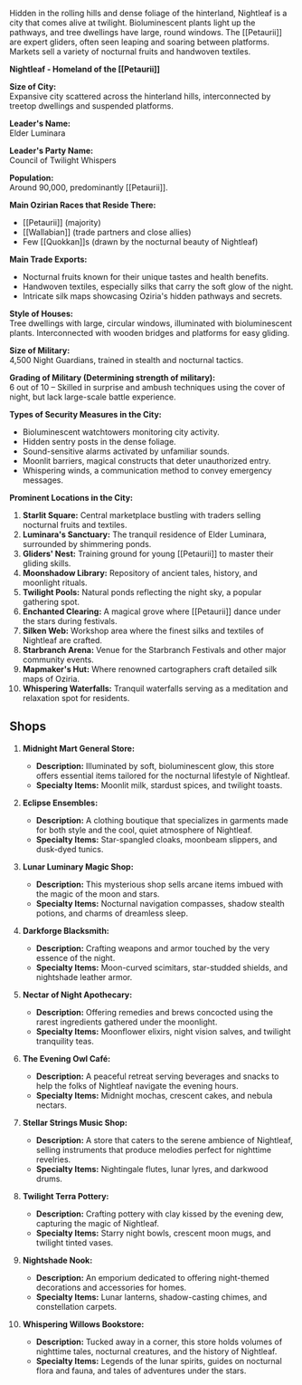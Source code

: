 Hidden in the rolling hills and dense foliage of the hinterland, Nightleaf is a city that comes alive at twilight. Bioluminescent plants light up the pathways, and tree dwellings have large, round windows. The [[Petaurii]] are expert gliders, often seen leaping and soaring between platforms. Markets sell a variety of nocturnal fruits and handwoven textiles.

**Nightleaf - Homeland of the [[Petaurii]]**

**Size of City:**  
Expansive city scattered across the hinterland hills, interconnected by treetop dwellings and suspended platforms.

**Leader's Name:**  
Elder Luminara

**Leader's Party Name:**  
Council of Twilight Whispers

**Population:**  
Around 90,000, predominantly [[Petaurii]].

**Main Ozirian Races that Reside There:**  
- [[Petaurii]] (majority)
- [[Wallabian]] (trade partners and close allies)
- Few [[Quokkan]]s (drawn by the nocturnal beauty of Nightleaf)

**Main Trade Exports:**  
- Nocturnal fruits known for their unique tastes and health benefits.
- Handwoven textiles, especially silks that carry the soft glow of the night.
- Intricate silk maps showcasing Oziria's hidden pathways and secrets.

**Style of Houses:**  
Tree dwellings with large, circular windows, illuminated with bioluminescent plants. Interconnected with wooden bridges and platforms for easy gliding.

**Size of Military:**  
4,500 Night Guardians, trained in stealth and nocturnal tactics.

**Grading of Military (Determining strength of military):**  
6 out of 10 – Skilled in surprise and ambush techniques using the cover of night, but lack large-scale battle experience.

**Types of Security Measures in the City:**  
- Bioluminescent watchtowers monitoring city activity.
- Hidden sentry posts in the dense foliage.
- Sound-sensitive alarms activated by unfamiliar sounds.
- Moonlit barriers, magical constructs that deter unauthorized entry.
- Whispering winds, a communication method to convey emergency messages.

**Prominent Locations in the City:**  
1. **Starlit Square:** Central marketplace bustling with traders selling nocturnal fruits and textiles.
2. **Luminara's Sanctuary:** The tranquil residence of Elder Luminara, surrounded by shimmering ponds.
3. **Gliders' Nest:** Training ground for young [[Petaurii]] to master their gliding skills.
4. **Moonshadow Library:** Repository of ancient tales, history, and moonlight rituals.
5. **Twilight Pools:** Natural ponds reflecting the night sky, a popular gathering spot.
6. **Enchanted Clearing:** A magical grove where [[Petaurii]] dance under the stars during festivals.
7. **Silken Web:** Workshop area where the finest silks and textiles of Nightleaf are crafted.
8. **Starbranch Arena:** Venue for the Starbranch Festivals and other major community events.
9. **Mapmaker's Hut:** Where renowned cartographers craft detailed silk maps of Oziria.
10. **Whispering Waterfalls:** Tranquil waterfalls serving as a meditation and relaxation spot for residents.

## Shops

1. **Midnight Mart General Store:**
    
    - **Description:** Illuminated by soft, bioluminescent glow, this store offers essential items tailored for the nocturnal lifestyle of Nightleaf.
    - **Specialty Items:** Moonlit milk, stardust spices, and twilight toasts.
      
2. **Eclipse Ensembles:**
    
    - **Description:** A clothing boutique that specializes in garments made for both style and the cool, quiet atmosphere of Nightleaf.
    - **Specialty Items:** Star-spangled cloaks, moonbeam slippers, and dusk-dyed tunics.
      
3. **Lunar Luminary Magic Shop:**
    
    - **Description:** This mysterious shop sells arcane items imbued with the magic of the moon and stars.
    - **Specialty Items:** Nocturnal navigation compasses, shadow stealth potions, and charms of dreamless sleep.
      
4. **Darkforge Blacksmith:**
    
    - **Description:** Crafting weapons and armor touched by the very essence of the night.
    - **Specialty Items:** Moon-curved scimitars, star-studded shields, and nightshade leather armor.
      
5. **Nectar of Night Apothecary:**
    
    - **Description:** Offering remedies and brews concocted using the rarest ingredients gathered under the moonlight.
    - **Specialty Items:** Moonflower elixirs, night vision salves, and twilight tranquility teas.
      
6. **The Evening Owl Café:**
    
    - **Description:** A peaceful retreat serving beverages and snacks to help the folks of Nightleaf navigate the evening hours.
    - **Specialty Items:** Midnight mochas, crescent cakes, and nebula nectars.
      
7. **Stellar Strings Music Shop:**
    
    - **Description:** A store that caters to the serene ambience of Nightleaf, selling instruments that produce melodies perfect for nighttime revelries.
    - **Specialty Items:** Nightingale flutes, lunar lyres, and darkwood drums.
      
8. **Twilight Terra Pottery:**
    
    - **Description:** Crafting pottery with clay kissed by the evening dew, capturing the magic of Nightleaf.
    - **Specialty Items:** Starry night bowls, crescent moon mugs, and twilight tinted vases.
      
9. **Nightshade Nook:**
    
    - **Description:** An emporium dedicated to offering night-themed decorations and accessories for homes.
    - **Specialty Items:** Lunar lanterns, shadow-casting chimes, and constellation carpets.
      
10. **Whispering Willows Bookstore:**
    
    - **Description:** Tucked away in a corner, this store holds volumes of nighttime tales, nocturnal creatures, and the history of Nightleaf.
    - **Specialty Items:** Legends of the lunar spirits, guides on nocturnal flora and fauna, and tales of adventures under the stars.
    

